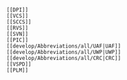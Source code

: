 	[[DPI]]
	[[VCS]]
	[[SCCS]]
	[[RVS]]
	[[SVN]]
	[[PIC]]
	[[develop/Abbreviations/all/UAF|UAF]]
	[[develop/Abbreviations/all/UWP|UWP]]
	[[develop/Abbreviations/all/CRC|CRC]]
	[[VSPD]]
	[[PLM]]
	